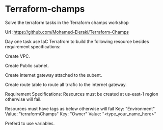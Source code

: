 # Terraform-champs
Solve the terraform tasks in the Terraform champs workshop

Url :https://github.com/Mohamed-Eleraki/Terraform-Champs

Day one task
use IaC Terrafrom to build the following resource besides requirement specifications:

Create VPC.

Create Public subnet.

Create internet gateway attached to the subent.

Create route table to route all trrafic to the internet gateway.

Requirement Specifications:
Resources must be created at us-east-1 region otherwise will fail.

Resources must have tags as below otherwise will fail
Key: "Environment" Value: "terraformChamps"
Key: "Owner" Value: "<type_your_name_here>"

Preferd to use variables.
